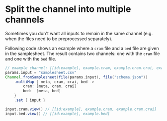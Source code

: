 # Split the channel into multiple channels
Sometimes you don't want all inputs to remain in the same channel (e.g. when the files need to be preprocessed separately). 

Following code shows an example where a `cram` file and a `bed` file are given in the samplesheet. The result contains two channels: one with the `cram` file and one with the `bed` file. 

```groovy
// example channel: [[id:example], example.cram, example.cram.crai, example.bed]
params.input = "samplesheet.csv"
Channel.fromSamplesheet(file(params.input), file("schema.json"))
    .multiMap { meta, cram, crai, bed ->
        cram: [meta, cram, crai]
        bed:  [meta, bed]
    }
    .set { input }

input.cram.view() // [[id:example], example.cram, example.cram.crai]
input.bed.view() // [[id:example], example.bed]
```


